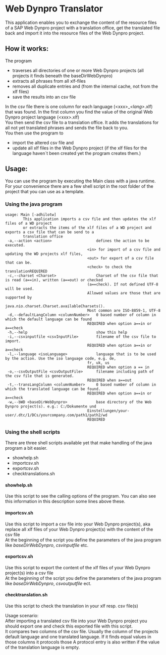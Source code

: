 # Web Dynpro Translator

This application enables you to exchange the content of the resource files of a SAP Web Dynpro project with a
translation office, get the translated file back and import it into the resource files of the Web Dynpro project.

## How it works:
The program

* traverses all directories of one or more Web Dynpro projects (all projects it finds beneath the baseDirWebDynpro)
* extracts all phrases from all xlf-files
* removes all duplicate entries and (from the internal cache, not from the xlf files)
* save the results into an csv file

In the csv file there is one column for each language (&lt;xxx>_*&lt;lang>*.xlf) that was found. In the first column you find
the value of the original Web Dynpro project language (&lt;xxx>.xlf)  
You then send the csv file to a translation office. It adds the translations for all not yet translated phrases and
sends the file back to you.  
You then use the program to

* import the altered csv file and
* update all xlf files in the Web Dynpro project (if the xlf files for the language haven´t been created yet the program
creates them.)

## Usage:
You can use the program by executing the Main class with a java runtime. For your convenience there are a few shell
script in the root folder of the project that you can use as a template.
### Using the java program

	usage: Main [-adhilotw]
            This application imports a csv file and then updates the xlf files of a WD project
            or extracts the items of the xlf files of a WD project and exports a csv file that can be send to a
            translation office
	 -a,--action <action>                    defines the action to be executed.
                                         <in> for import of a csv file and updating the WD projects xlf files,
                                         <out> for export of a csv file that can be.
                                         <check> to check the translationREQUIRED
	 -c,--charset <Charset>                  Charset of the csv file that is read (a==in), written (a==out) or checked
                                         (a==check). If not defined UTF-8 will be used.
                                         Allowed values are those that are supported by
                                         java.nio.charset.Charset.availableCharsets().
                                         Most common are ISO-8859-1, UTF-8
	 -d,--defaultLangColumn <columnNumber>   0 based number of column in which the default language can be found
                                         REQUIRED when option a==in or a==check
	 -h,--help                               show this help
	 -i,--csvinputfile <csvInputFile>        filename of the csv file to import.
                                         REQUIRED when option a==in or a==check
	 -l,--language <isoLanguage>             language that is to be used by the action. Use the iso language code, e.g. de,
                                         fr, uk, us
                                         REQUIRED when option a == in
	 -o,--csvOutputFile <csvOutputFile>      filename including path of the csv file that is generated.
                                         REQUIRED when a==out
	 -t,--transLangColumn <columnNumber>     0 based number of column in which the translated language can be found.
                                         REQUIRED when option a==in or a==check
	 -w,--bWD <baseDirWebDynpro>             base directory of the Web Dynpro project(s). e.g.: C:/Dokumente und
                                         Einstellungen/your-user/.dtc/1/DCs/yourcompany.com/path1/path2/wd
                                         REQUIRED
### Using the shell scripts
There are three shell scripts available yet that make handling of the java program a bit easier.

* showhelp.sh
* importcsv.sh
* exportcsv.sh
* checktranslations.sh

#### showhelp.sh
Use this script to see the calling options of the program. You can also see this information in this description some lines above these.
#### importcsv.sh
Use this script to import a csv file into your Web Dynpro project(s), aka replace all xlf files of your Web Dynpro project(s) with the content
of the csv file  
At the beginning of the script you define the parameters of the java program like *baseDirWebDynpro*, *csvinputfile* etc.
#### exportcsv.sh
Use this script to export the content of the xlf files of your Web Dynpro project(s) into a csv file  
At the beginning of the script you define the parameters of the java program like *baseDirWebDynpro*, *csvoutputfile* ect.
#### checktranslation.sh
Use this script to check the translation in your xlf resp. csv file(s)

Usage scenario:  
After importing a translated csv file into your Web Dynpro project you should export one and check this
exported file with this script.  
It compares two columns of the csv file. Usually the column of the projects default language
and one translated language.
If it finds equal values in those columns it protocols those
A protocol entry is also written if the value of the translation language is empty.

